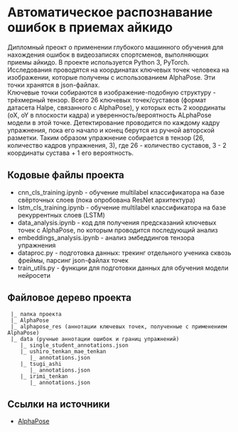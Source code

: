 # Автоматическое распознавание ошибок в приемах айкидо
Дипломный преокт о применении глубокого машинного обучения для нахождения ошибок в видеозаписях спортсменов, выполняющих приемы айкидо. В проекте используется Python 3, PyTorch.  
Исследования проводятся на координатах ключевых точек человека на изображении, которые получены с использованием AlphaPose. Эти точки хранятся в json-файлах.  
Ключевые точки собираются в изображение-подобную структуру - трёхмерный тензор. Всего 26 ключевых точек/суставов (формат датасета Halpe, связанного с AlphaPose), у которых есть 2 координаты (oX, oY в плоскости кадра) и уверенность/вероятность ALphaPose модели в этой точке. Детектирование проводится по каждому кадру упражнения, пока его начало и конец берутся из ручной авторской разметки. Таким образом упражнение собирается в тензор (26, количество кадров упражнения, 3), где 26 - количество суставов, 3 - 2 координаты сустава + 1 его вероятность.
## Кодовые файлы проекта
- cnn_cls_training.ipynb - обучение multilabel классификатора на базе свёрточных слоев (пока опробована ResNet архитектура)
- lstm_cls_training.ipynb - обучение multilabel классификатора на базе рекуррентных слоев (LSTM)
- data_analysis.ipynb - код для получения предсказаний ключевых точек с AlphaPose, по которым проводится последующий анализ
- embeddings_analysis.ipynb - анализ эмбеддингов тензора упражнения
- dataproc.py - подготовка данных: трекинг отдельного ученика сквозь фреймы, парсинг json-файлах точек
- train_utils.py - функции для подготовки данных для обучения модели нейросети
## Файловое дерево проекта

```
 |_ папка проекта
 |_ AlphaPose
 |_ alphapose_res (аннотации ключевых точек, полученные с применением AlphaPose)
 |_ data (ручные аннотации ошибок и границ упражнений)
    |_ single_student_annotations.json
    |_ ushiro_tenkan_mae_tenkan
       |_ annotations.json
    |_ tsugi_ashi
       |_ annotations.json
    |_ irimi_tenkan
       |_ annotations.json

```
## Ссылки на источники
- [AlphaPose](https://github.com/MVIG-SJTU/AlphaPose) 
